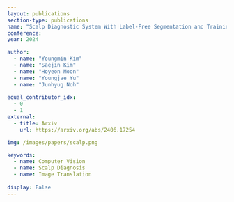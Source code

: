 ```yaml
---
layout: publications
section-type: publications
name: "Scalp Diagnostic System With Label-Free Segmentation and Training-Free Image Translation"
conference: 
year: 2024

author:
  - name: "Youngmin Kim"
  - name: "Saejin Kim"
  - name: "Hoyeon Moon"
  - name: "Youngjae Yu"
  - name: "Junhyug Noh"
  
equal_contributor_idx:
  - 0
  - 1
external:
  - title: Arxiv
    url: https://arxiv.org/abs/2406.17254

img: /images/papers/scalp.png

keywords:
  - name: Computer Vision
  - name: Scalp Diagnosis
  - name: Image Translation
  
display: False
---
```


